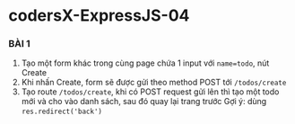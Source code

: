 # codersX-ExpressJS-04
### BÀI 1 

1) Tạo một form khác trong cùng page chứa 1 input với `name=todo`, nút Create
2) Khi nhấn Create, form sẽ được gửi theo method POST tới `/todos/create`
3) Tạo route `/todos/create`, khi có POST request gửi lên thì tạo một todo mới và cho vào danh sách, sau đó quay lại trang trước
Gợi ý: dùng `res.redirect('back')`
